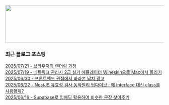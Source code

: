 
<a href="https://www.gitanimals.org/en_US?utm_medium=image&utm_source=chaesunbak&utm_content=line">
  <img
    src="https://render.gitanimals.org/lines/chaesunbak?pet-id=672420623068445702"
    width="600"
    height="120"
  />
</a>

<!-- LATEST-BLOG-POST-LIST:START -->
### 최근 블로그 포스팅
[2025/07/21 - 브라우저의 렌더링 과정](https://chaesunbak.tistory.com/28) <br/>
[2025/07/19 - 네트워크 관리사 2급 실기 에뮬레이터 Wineskin으로 Mac에서 돌리기](https://chaesunbak.tistory.com/27) <br/>
[2025/06/30 - 프론트엔드 관점에서 바라본 납치 광고](https://chaesunbak.tistory.com/26) <br/>
[2025/06/22 - NestJS 유효성 검사 동작원리 딥다이브 : 왜 interface 대신 class를 사용할까?](https://chaesunbak.tistory.com/24) <br/>
[2025/06/16 - Supabase로 임베딩 활용하여 비슷한 문장 찾아주기](https://chaesunbak.tistory.com/23) <br/>
<!-- LATEST-BLOG-POST-LIST:END -->
